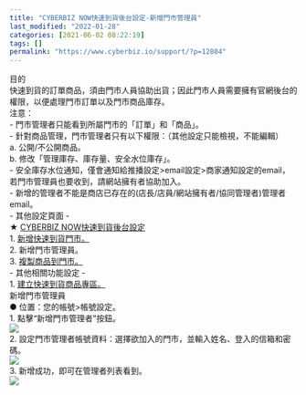 ```yaml
---
title: "CYBERBIZ NOW快速到貨後台設定-新增門市管理員"
last_modified: "2022-01-28"
categories: [2021-06-02 08:22:19]
tags: []
permalink: "https://www.cyberbiz.io/support/?p=12804"
---
```


目的  
快速到貨的訂單商品，須由門市人員協助出貨；因此門市人員需要擁有官網後台的權限，以便處理門市訂單以及門市商品庫存。  
注意：  
\- 門市管理者只能看到所屬門市的「訂單」和「商品」。  
\- 針對商品管理，門市管理者只有以下權限：（其他設定只能檢視，不能編輯）  
a. 公開/不公開商品。  
b. 修改「管理庫存、庫存量、安全水位庫存」。  
\- 安全庫存水位通知，僅會通知給推播設定>email設定>商家通知設定的email，若門市管理員也要收到，請網站擁有者協助加入。  
\- 新增的管理者不能是商店已存在的(店長/店員/網站擁有者/協同管理者)管理者email。  
\- 其他設定頁面 -  
★ [CYBERBIZ NOW快速到貨後台設定](https://www.cyberbiz.io/support/?p=12783)  
1\. [新增快速到貨門市。](https://www.cyberbiz.io/support/?p=12967)  
2\. 新增門市管理員。  
3\. [複製商品到門市。](https://www.cyberbiz.io/support/?p=12814)  
\- 其他相關功能設定 -  
1\. [建立快速到貨商品專區。](https://www.cyberbiz.io/support/?p=12861)  
新增門市管理員  
● 位置：您的帳號>帳號設定。  
1\. 點擊“新增門市管理者”按鈕。  
![](https://www.cyberbiz.io/support/wp-content/uploads/2021/06/快速到貨01.png)  
2\. 設定門市管理者帳號資料：選擇欲加入的門市，並輸入姓名、登入的信箱和密碼。  
![](https://www.cyberbiz.io/support/wp-content/uploads/2021/06/快速到貨02.png)  
3\. 新增成功，即可在管理者列表看到。  
![](https://www.cyberbiz.io/support/wp-content/uploads/2021/06/快速到貨03.png)  

